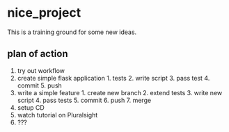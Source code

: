 # nice_project
This is a training ground for some new ideas.

## plan of action
1. try out workflow
  1. create simple flask application
    1. tests
    2. write script
    3. pass test
    4. commit
    5. push
  2. write a simple feature
    1. create new branch
    2. extend tests
    3. write new script
    4. pass tests
    5. commit
    6. push
    7. merge
2. setup CD
  1. watch tutorial on Pluralsight
  2. ???
